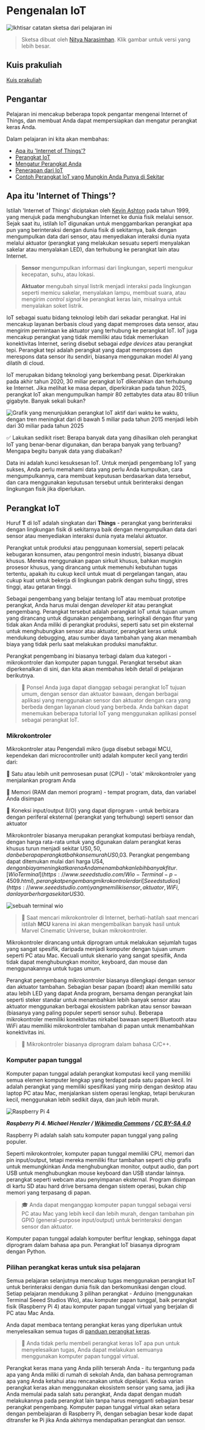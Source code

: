 # Pengenalan IoT

![Ikhtisar catatan sketsa dari pelajaran ini](../../../../sketchnotes/lesson-1.png)

> Sketsa dibuat oleh [Nitya Narasimhan](https://github.com/nitya). Klik gambar untuk versi yang lebih besar.

## Kuis prakuliah

[Kuis prakuliah](https://brave-island-0b7c7f50f.azurestaticapps.net/quiz/1)

## Pengantar

Pelajaran ini mencakup beberapa topok pengantar mengenai Internet of Things, dan membuat Anda dapat mempersiapkan dan mengatur perangkat keras Anda.

Dalam pelajaran ini kita akan membahas:

* [Apa itu 'Internet of Things'?](#apa-itu-internet-of-things)
* [Perangkat IoT](#perangkat-iot)
* [Mengatur Perangkat Anda](#set-up-your-device)
* [Penerapan dari IoT](#applications-of-iot)
* [Contoh Perangkat IoT yang Mungkin Anda Punya di Sekitar](#examples-of-iot-devices-you-may-have-around-you)

## Apa itu 'Internet of Things'?

Istilah 'Internet of Things' diciptakan oleh [Kevin Ashton](https://wikipedia.org/wiki/Kevin_Ashton) pada tahun 1999, yang merujuk pada menghubungkan Internet ke dunia fisik melalui sensor. Sejak saat itu, istilah IoT digunakan untuk menggambarkan perangkat apa pun yang berinteraksi dengan dunia fisik di sekitarnya, baik dengan mengumpulkan data dari sensor, atau menyediakan interaksi dunia nyata melalui aktuator (perangkat yang melakukan sesuatu seperti menyalakan sakelar atau menyalakan LED), dan terhubung ke perangkat lain atau Internet.

> **Sensor** mengumpulkan informasi dari lingkungan, seperti mengukur kecepatan, suhu, atau lokasi.
>
> **Aktuator** mengubah sinyal listrik menjadi interaksi pada lingkungan seperti memicu sakelar, menyalakan lampu, membuat suara, atau mengirim *control signal* ke perangkat keras lain, misalnya untuk menyalakan soket listrik.

IoT sebagai suatu bidang teknologi lebih dari sekadar perangkat. Hal ini mencakup layanan berbasis cloud yang dapat memproses data sensor, atau mengirim permintaan ke aktuator yang terhubung ke perangkat IoT. IoT juga mencakup perangkat yang tidak memiliki atau tidak memerlukan konektivitas Internet, sering disebut sebagai *edge devices* atau perangkat tepi. Perangkat tepi adalah perangkat yang dapat memproses dan merespons data sensor itu sendiri, biasanya menggunakan model AI yang dilatih di cloud.

IoT merupakan bidang teknologi yang berkembang pesat. Diperkirakan pada akhir tahun 2020, 30 miliar perangkat IoT dikerahkan dan terhubung ke Internet. Jika melihat ke masa depan, diperkirakan pada tahun 2025, perangkat IoT akan mengumpulkan hampir 80 zettabytes data atau 80 triliun gigabyte. Banyak sekali bukan?

![Grafik yang menunjukkan perangkat IoT aktif dari waktu ke waktu, dengan tren meningkat dari di bawah 5 miliar pada tahun 2015 menjadi lebih dari 30 miliar pada tahun 2025](../../../../images/connected-iot-devices.svg)

✅ Lakukan sedikit riset: Berapa banyak data yang dihasilkan oleh perangkat IoT yang benar-benar digunakan, dan berapa banyak yang terbuang? Mengapa begitu banyak data yang diabaikan?

Data ini adalah kunci kesuksesan IoT. Untuk menjadi pengembang IoT yang sukses, Anda perlu memahami data yang perlu Anda kumpulkan, cara mengumpulkannya, cara membuat keputusan berdasarkan data tersebut, dan cara menggunakan keputusan tersebut untuk berinteraksi dengan lingkungan fisik jika diperlukan.

## Perangkat IoT

Huruf **T** di IoT adalah singkatan dari **Things** - perangkat yang berinteraksi dengan lingkungan fisik di sekitarnya baik dengan mengumpulkan data dari sensor atau menyediakan interaksi dunia nyata melalui aktuator.

Perangkat untuk produksi atau penggunaan komersial, seperti pelacak kebugaran konsumen, atau pengontrol mesin industri, biasanya dibuat khusus. Mereka menggunakan papan sirkuit khusus, bahkan mungkin prosesor khusus, yang dirancang untuk memenuhi kebutuhan tugas tertentu, apakah itu cukup kecil untuk muat di pergelangan tangan, atau cukup kuat untuk bekerja di lingkungan pabrik dengan suhu tinggi, stres tinggi, atau getaran tinggi.

Sebagai pengembang yang belajar tentang IoT atau membuat prototipe perangkat, Anda harus mulai dengan *developer kit* atau perangkat pengembang. Perangkat tersebut adalah perangkat IoT untuk tujuan umum yang dirancang untuk digunakan pengembang, seringkali dengan fitur yang tidak akan Anda miliki di perangkat produksi, seperti satu set pin eksternal untuk menghubungkan sensor atau aktuator, perangkat keras untuk mendukung debugging, atau sumber daya tambahan yang akan menambah biaya yang tidak perlu saat melakukan produksi manufaktur.

Perangkat pengembang ini biasanya terbagi dalam dua kategori - mikrokontroler dan komputer papan tunggal. Perangkat tersebut akan diperkenalkan di sini, dan kita akan membahas lebih detail di pelajaran berikutnya.

> 💁 Ponsel Anda juga dapat dianggap sebagai perangkat IoT tujuan umum, dengan sensor dan aktuator bawaan, dengan berbagai aplikasi yang menggunakan sensor dan aktuator dengan cara yang berbeda dengan layanan cloud yang berbeda. Anda bahkan dapat menemukan beberapa tutorial IoT yang menggunakan aplikasi ponsel sebagai perangkat IoT.

### Mikrokontroler

Mikrokontroler atau Pengendali mikro (juga disebut sebagai MCU, kependekan dari microcontroller unit) adalah komputer kecil yang terdiri dari:

🧠 Satu atau lebih unit pemrosesan pusat (CPU) - 'otak' mikrokontroler yang menjalankan program Anda

💾 Memori (RAM dan memori program) - tempat program, data, dan variabel Anda disimpan

🔌 Koneksi input/output (I/O) yang dapat diprogram - untuk berbicara dengan periferal eksternal (perangkat yang terhubung) seperti sensor dan aktuator

Mikrokontroler biasanya merupakan perangkat komputasi berbiaya rendah, dengan harga rata-rata untuk yang digunakan dalam perangkat keras khusus turun menjadi sekitar US$0,50, dan beberapa perangkat bahkan semurah US$0,03. Perangkat pengembang dapat ditemukan mulai dari harga US$4, dengan biaya meningkat karena Anda menambahkan lebih banyak fitur. [Wio Terminal](https://www.seeedstudio.com/Wio-Terminal-p-4509.html), perangkat pengembang mikrokontroler dari [Seeed studios](https://www.seeedstudio.com) yang memiliki sensor , aktuator, WiFi, dan layar berharga sekitar US$30.

![sebuah terminal wio](../../../../images/wio-terminal.png)

> 💁 Saat mencari mikrokontroler di Internet, berhati-hatilah saat mencari istilah **MCU** karena ini akan mengembalikan banyak hasil untuk Marvel Cinematic Universe, bukan mikrokontroler.

Mikrokontroler dirancang untuk diprogram untuk melakukan sejumlah tugas yang sangat spesifik, daripada menjadi komputer dengan tujuan umum seperti PC atau Mac. Kecuali untuk skenario yang sangat spesifik, Anda tidak dapat menghubungkan monitor, keyboard, dan mouse dan menggunakannya untuk tugas umum.

Perangkat pengembang mikrokontroler biasanya dilengkapi dengan sensor dan aktuator tambahan. Sebagian besar papan (board) akan memiliki satu atau lebih LED yang dapat Anda program, bersama dengan perangkat lain seperti steker standar untuk menambahkan lebih banyak sensor atau aktuator menggunakan berbagai ekosistem pabrikan atau sensor bawaan (biasanya yang paling populer seperti sensor suhu). Beberapa mikrokontroler memiliki konektivitas nirkabel bawaan seperti Bluetooth atau WiFi atau memiliki mikrokontroler tambahan di papan untuk menambahkan konektivitas ini.

> 💁 Mikrokontroler biasanya diprogram dalam bahasa C/C++.

### Komputer papan tunggal

Komputer papan tunggal adalah perangkat komputasi kecil yang memiliki semua elemen komputer lengkap yang terdapat pada satu papan kecil. Ini adalah perangkat yang memiliki spesifikasi yang mirip dengan desktop atau laptop PC atau Mac, menjalankan sistem operasi lengkap, tetapi berukuran kecil, menggunakan lebih sedikit daya, dan jauh lebih murah.

![Raspberry Pi 4](../../../images/raspberry-pi-4.jpg)

***Raspberry Pi 4. Michael Henzler / [Wikimedia Commons](https://commons.wikimedia.org/wiki/Main_Page) / [CC BY-SA 4.0](https://creativecommons.org/licenses/by-sa/4.0/)***

Raspberry Pi adalah salah satu komputer papan tunggal yang paling populer.

Seperti mikrokontroler, komputer papan tunggal memiliki CPU, memori dan pin input/output, tetapi mereka memiliki fitur tambahan seperti chip grafis untuk memungkinkan Anda menghubungkan monitor, output audio, dan port USB untuk menghubungkan mouse keyboard dan USB standar lainnya. perangkat seperti webcam atau penyimpanan eksternal. Program disimpan di kartu SD atau hard drive bersama dengan sistem operasi, bukan chip memori yang terpasang di papan.

> 🎓 Anda dapat menganggap komputer papan tunggal sebagai versi PC atau Mac yang lebih kecil dan lebih murah, dengan tambahan pin GPIO (general-purpose input/output) untuk berinteraksi dengan sensor dan aktuator.

Komputer papan tunggal adalah komputer berfitur lengkap, sehingga dapat diprogram dalam bahasa apa pun. Perangkat IoT biasanya diprogram dengan Python.

### Pilihan perangkat keras untuk sisa pelajaran

Semua pelajaran selanjutnya mencakup tugas menggunakan perangkat IoT untuk berinteraksi dengan dunia fisik dan berkomunikasi dengan cloud. Setiap pelajaran mendukung 3 pilihan perangkat - Arduino (menggunakan Terminal Seeed Studios Wio), atau komputer papan tunggal, baik perangkat fisik (Raspberry Pi 4) atau komputer papan tunggal virtual yang berjalan di PC atau Mac Anda.

Anda dapat membaca tentang perangkat keras yang diperlukan untuk menyelesaikan semua tugas di [panduan perangkat keras](../../../hardware.md).

> 💁 Anda tidak perlu membeli perangkat keras IoT apa pun untuk menyelesaikan tugas, Anda dapat melakukan semuanya menggunakan komputer papan tunggal virtual.

Perangkat keras mana yang Anda pilih terserah Anda - itu tergantung pada apa yang Anda miliki di rumah di sekolah Anda, dan bahasa pemrograman apa yang Anda ketahui atau rencanakan untuk dipelajari. Kedua varian perangkat keras akan menggunakan ekosistem sensor yang sama, jadi jika Anda memulai pada salah satu perangkat, Anda dapat dengan mudah melakukannya pada perangkat lain tanpa harus mengganti sebagian besar perangkat pengembang. Komputer papan tunggal virtual akan setara dengan pembelajaran di Raspberry Pi, dengan sebagian besar kode dapat ditransfer ke Pi jika Anda akhirnya mendapatkan perangkat dan sensor.
